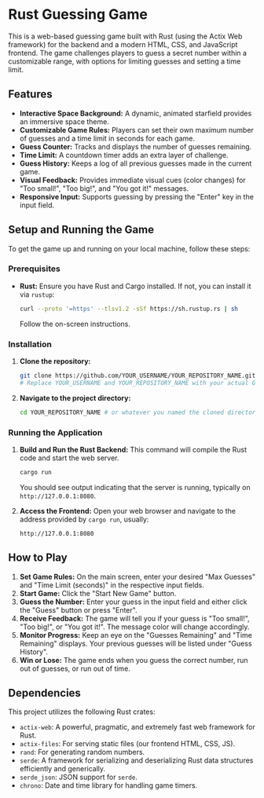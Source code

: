 # Rust Guessing Game

This is a web-based guessing game built with Rust (using the Actix Web framework) for the backend and a modern HTML, CSS, and JavaScript frontend. The game challenges players to guess a secret number within a customizable range, with options for limiting guesses and setting a time limit.

## Features

*   **Interactive Space Background:** A dynamic, animated starfield provides an immersive space theme.
*   **Customizable Game Rules:** Players can set their own maximum number of guesses and a time limit in seconds for each game.
*   **Guess Counter:** Tracks and displays the number of guesses remaining.
*   **Time Limit:** A countdown timer adds an extra layer of challenge.
*   **Guess History:** Keeps a log of all previous guesses made in the current game.
*   **Visual Feedback:** Provides immediate visual cues (color changes) for "Too small!", "Too big!", and "You got it!" messages.
*   **Responsive Input:** Supports guessing by pressing the "Enter" key in the input field.

## Setup and Running the Game

To get the game up and running on your local machine, follow these steps:

### Prerequisites

*   **Rust:** Ensure you have Rust and Cargo installed. If not, you can install it via `rustup`:
    ```bash
    curl --proto '=https' --tlsv1.2 -sSf https://sh.rustup.rs | sh
    ```
    Follow the on-screen instructions.

### Installation

1.  **Clone the repository:**
    ```bash
    git clone https://github.com/YOUR_USERNAME/YOUR_REPOSITORY_NAME.git
    # Replace YOUR_USERNAME and YOUR_REPOSITORY_NAME with your actual GitHub details
    ```
2.  **Navigate to the project directory:**
    ```bash
    cd YOUR_REPOSITORY_NAME # or whatever you named the cloned directory (e.g., guessing_game)
    ```

### Running the Application

1.  **Build and Run the Rust Backend:**
    This command will compile the Rust code and start the web server.
    ```bash
    cargo run
    ```
    You should see output indicating that the server is running, typically on `http://127.0.0.1:8080`.

2.  **Access the Frontend:**
    Open your web browser and navigate to the address provided by `cargo run`, usually:
    ```
    http://127.0.0.1:8080
    ```

## How to Play

1.  **Set Game Rules:** On the main screen, enter your desired "Max Guesses" and "Time Limit (seconds)" in the respective input fields.
2.  **Start Game:** Click the "Start New Game" button.
3.  **Guess the Number:** Enter your guess in the input field and either click the "Guess" button or press "Enter".
4.  **Receive Feedback:** The game will tell you if your guess is "Too small!", "Too big!", or "You got it!". The message color will change accordingly.
5.  **Monitor Progress:** Keep an eye on the "Guesses Remaining" and "Time Remaining" displays. Your previous guesses will be listed under "Guess History".
6.  **Win or Lose:** The game ends when you guess the correct number, run out of guesses, or run out of time.

## Dependencies

This project utilizes the following Rust crates:

*   `actix-web`: A powerful, pragmatic, and extremely fast web framework for Rust.
*   `actix-files`: For serving static files (our frontend HTML, CSS, JS).
*   `rand`: For generating random numbers.
*   `serde`: A framework for serializing and deserializing Rust data structures efficiently and generically.
*   `serde_json`: JSON support for `serde`.
*   `chrono`: Date and time library for handling game timers.